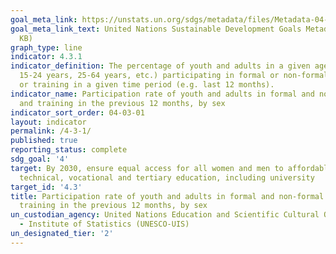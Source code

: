 ```yaml
---
goal_meta_link: https://unstats.un.org/sdgs/metadata/files/Metadata-04-03-01.pdf
goal_meta_link_text: United Nations Sustainable Development Goals Metadata (PDF 210
  KB)
graph_type: line
indicator: 4.3.1
indicator_definition: The percentage of youth and adults in a given age range (e.g.
  15-24 years, 25-64 years, etc.) participating in formal or non-formal education
  or training in a given time period (e.g. last 12 months).
indicator_name: Participation rate of youth and adults in formal and non-formal education
  and training in the previous 12 months, by sex
indicator_sort_order: 04-03-01
layout: indicator
permalink: /4-3-1/
published: true
reporting_status: complete
sdg_goal: '4'
target: By 2030, ensure equal access for all women and men to affordable and quality
  technical, vocational and tertiary education, including university
target_id: '4.3'
title: Participation rate of youth and adults in formal and non-formal education and
  training in the previous 12 months, by sex
un_custodian_agency: United Nations Education and Scientific Cultural Organisation
  - Institute of Statistics (UNESCO-UIS)
un_designated_tier: '2'
---
```

